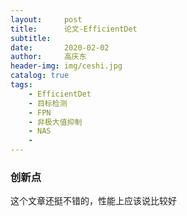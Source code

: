 ```yaml
---
layout:     post
title:      论文-EfficientDet
subtitle:   
date:       2020-02-02
author:     高庆东
header-img: img/ceshi.jpg
catalog: true
tags:
    - EfficientDet
    - 目标检测
    - FPN
    - 非极大值抑制
    - NAS
    - 
---
```


### 创新点
这个文章还挺不错的，性能上应该说比较好
